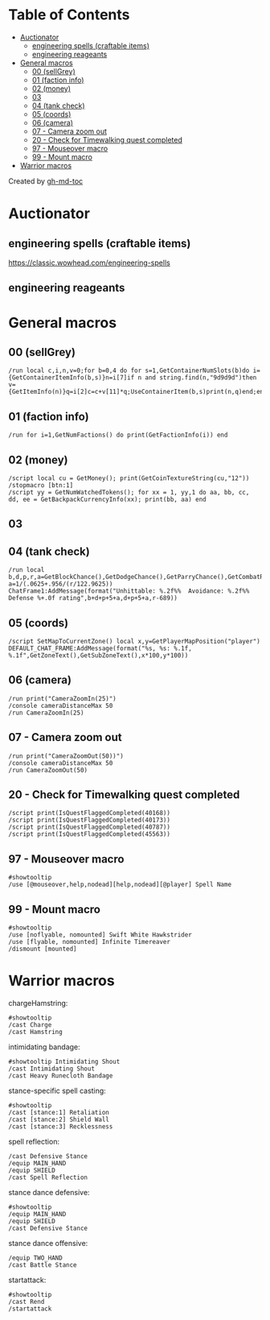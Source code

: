 
Table of Contents
=================

   * [Auctionator](#auctionator)
      * [engineering spells (craftable items)](#engineering-spells-craftable-items)
      * [engineering reageants](#engineering-reageants)
   * [General macros](#general-macros)
      * [00 (sellGrey)](#00-sellgrey)
      * [01 (faction info)](#01-faction-info)
      * [02 (money)](#02-money)
      * [03](#03)
      * [04 (tank check)](#04-tank-check)
      * [05 (coords)](#05-coords)
      * [06 (camera)](#06-camera)
      * [07 - Camera zoom out](#07---camera-zoom-out)
      * [20 - Check for Timewalking quest completed](#20---check-for-timewalking-quest-completed)
      * [97 - Mouseover macro](#97---mouseover-macro)
      * [99 - Mount macro](#99---mount-macro)
   * [Warrior macros](#warrior-macros)

Created by [gh-md-toc](https://github.com/ekalinin/github-markdown-toc)



# Auctionator
## engineering spells (craftable items)
https://classic.wowhead.com/engineering-spells

## engineering reageants


# General macros
## 00 (sellGrey)
```
/run local c,i,n,v=0;for b=0,4 do for s=1,GetContainerNumSlots(b)do i={GetContainerItemInfo(b,s)}n=i[7]if n and string.find(n,"9d9d9d")then v={GetItemInfo(n)}q=i[2]c=c+v[11]*q;UseContainerItem(b,s)print(n,q)end;end;end;print(GetCoinText(c))
```

## 01 (faction info)
```
/run for i=1,GetNumFactions() do print(GetFactionInfo(i)) end
```

## 02 (money)
```
/script local cu = GetMoney(); print(GetCoinTextureString(cu,"12"))
/stopmacro [btn:1]
/script yy = GetNumWatchedTokens(); for xx = 1, yy,1 do aa, bb, cc, dd, ee = GetBackpackCurrencyInfo(xx); print(bb, aa) end
```

## 03

## 04 (tank check)
```
/run local b,d,p,r,a=GetBlockChance(),GetDodgeChance(),GetParryChance(),GetCombatRating(CR_DEFENSE_SKILL) a=1/(.0625+.956/(r/122.9625)) ChatFrame1:AddMessage(format("Unhittable: %.2f%%  Avoidance: %.2f%%  Defense %+.0f rating",b+d+p+5+a,d+p+5+a,r-689))
```

## 05 (coords)
```
/script SetMapToCurrentZone() local x,y=GetPlayerMapPosition("player") DEFAULT_CHAT_FRAME:AddMessage(format("%s, %s: %.1f, %.1f",GetZoneText(),GetSubZoneText(),x*100,y*100))
```

## 06 (camera)
```
/run print("CameraZoomIn(25)")
/console cameraDistanceMax 50
/run CameraZoomIn(25)
```

## 07 - Camera zoom out
```
/run print("CameraZoomOut(50))")
/console cameraDistanceMax 50
/run CameraZoomOut(50)
```

## 20 - Check for Timewalking quest completed
```
/script print(IsQuestFlaggedCompleted(40168))
/script print(IsQuestFlaggedCompleted(40173))
/script print(IsQuestFlaggedCompleted(40787))
/script print(IsQuestFlaggedCompleted(45563))
```

## 97 - Mouseover macro
```
#showtooltip
/use [@mouseover,help,nodead][help,nodead][@player] Spell Name
```

## 99 - Mount macro
```
#showtooltip
/use [noflyable, nomounted] Swift White Hawkstrider
/use [flyable, nomounted] Infinite Timereaver
/dismount [mounted]
```

# Warrior macros
chargeHamstring:
```
#showtooltip
/cast Charge
/cast Hamstring
```

intimidating bandage:
```
#showtooltip Intimidating Shout
/cast Intimidating Shout
/cast Heavy Runecloth Bandage
```

stance-specific spell casting:
```
#showtooltip
/cast [stance:1] Retaliation
/cast [stance:2] Shield Wall
/cast [stance:3] Recklessness
```

spell reflection:
```
/cast Defensive Stance
/equip MAIN_HAND
/equip SHIELD
/cast Spell Reflection
```

stance dance defensive:
```
#showtooltip
/equip MAIN_HAND
/equip SHIELD
/cast Defensive Stance
```

stance dance offensive:
```
/equip TWO_HAND
/cast Battle Stance
```

startattack:
```
#showtooltip
/cast Rend
/startattack
```

